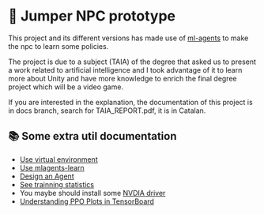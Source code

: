 
# :anger: Jumper NPC prototype

This project and its different versions has made use of [ml-agents](https://github.com/Unity-Technologies/ml-agents) to make the npc to learn some policies.

The project is due to a subject (TAIA) of the degree that asked us to present a work related to artificial intelligence and I took advantage of it to learn more about Unity and have more knowledge to enrich the final degree project which will be a video game.

If you are interested in the explanation, the documentation of this project is in docs branch, search for TAIA_REPORT.pdf, it is in Catalan.

## :books: Some extra util documentation

- [Use virtual environment](https://github.com/Unity-Technologies/ml-agents/blob/main/docs/Using-Virtual-Environment.md)
- [Use mlagents-learn](https://github.com/Unity-Technologies/ml-agents/blob/main/docs/Training-ML-Agents.md)
- [Design an Agent](https://github.com/Unity-Technologies/ml-agents/blob/main/docs/Learning-Environment-Design-Agents.md)
- [See trainning statistics](https://github.com/miyamotok0105/unity-ml-agents/blob/master/docs/Using-Tensorboard.md)
- You maybe should install some [NVDIA driver](https://www.tensorflow.org/install/gpu)
- [Understanding PPO Plots in TensorBoard](https://medium.com/aureliantactics/understanding-ppo-plots-in-tensorboard-cbc3199b9ba2)